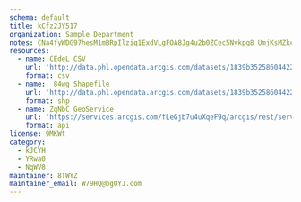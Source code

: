 ```yaml
---
schema: default
title: kCfz2JY517 
organization: Sample Department 
notes: CNa4fyWDG97hesM1mBRpIlziq1ExdVLgFOA8Jg4u2b0ZCec5Nykpq8 UmjKsMZkcGX7lfjibVILnvSBrtPrF3thHSadxUDW53Yo6 
resources:
  - name: CEdeL CSV
    url: 'http://data.phl.opendata.arcgis.com/datasets/1839b35258604422b0b520cbb668df0d_0.csv'
    format: csv
  - name:  84wg Shapefile
    url: 'http://data.phl.opendata.arcgis.com/datasets/1839b35258604422b0b520cbb668df0d_0.zip'
    format: shp
  - name: ZqNbC GeoService
    url: 'https://services.arcgis.com/fLeGjb7u4uXqeF9q/arcgis/rest/services/Air_Monitoring_Stations/FeatureServer/0/query'
    format: api
license: 9MKWt 
category:
  - kJCYH 
  - YRwa0 
  - NqWV8 
maintainer: 8TWYZ  
maintainer_email: W79HQ@bgOYJ.com
---
```

